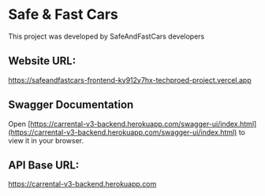 # Safe & Fast Cars

This project was developed by SafeAndFastCars developers

## Website URL:
https://safeandfastcars-frontend-ky912y7hx-techproed-project.vercel.app

## Swagger Documentation
Open [https://carrental-v3-backend.herokuapp.com/swagger-ui/index.html](https://carrental-v3-backend.herokuapp.com/swagger-ui/index.html) to view it in your browser.


## API Base URL:
https://carrental-v3-backend.herokuapp.com
